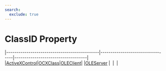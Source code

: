 ```yaml
---
search:
  exclude: true
---
```


<h1 class="heading"><span class="name">ClassID Property</span></h1>

|----------------------------------------------|----------------------------------|------------------------------------|
|[ActiveXControl](../objects/activexcontrol.md)|[OCXClass](../objects/ocxclass.md)|[OLEClient](../objects/oleclient.md)|
|[OLEServer](../objects/oleserver.md)          |&nbsp;                            |&nbsp;                              |
